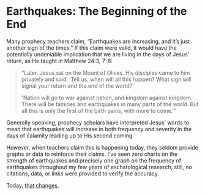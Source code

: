 # Earthquakes: The Beginning of the End

Many prophecy teachers claim, “Earthquakes are increasing, and it’s just another sign of the times.” If this claim were valid, it would have the potentially undeniable implication that we are living in the days of Jesus’ return, as He taught in Matthew 24:3, 7-8:

> “Later, Jesus sat on the Mount of Olives. His disciples came to him privately and said, ‘Tell us, when will all this happen? What sign will signal your return and the end of the world?’
> 
> 'Nation will go to war against nation, and kingdom against kingdom. There will be famines and earthquakes in many parts of the world. But all this is only the first of the birth pains, with more to come.'”

Generally speaking, prophecy scholars have interpreted Jesus’ words to mean that earthquakes will increase in both frequency and severity in the days of calamity leading up to His second coming. 

However, when teachers claim this is happening today, they seldom provide graphs or data to reinforce their claims. I’ve seen zero charts on the strength of earthquakes and precisely one graph on the frequency of earthquakes throughout my few years of eschatological research; still, no citations, data, or links were provided to verify the accuracy. 

Today, [that changes](https://open.substack.com/pub/godsreveal/p/earthquakes-the-beginning-of-the?r=qoy4w&utm_campaign=post&utm_medium=web).
